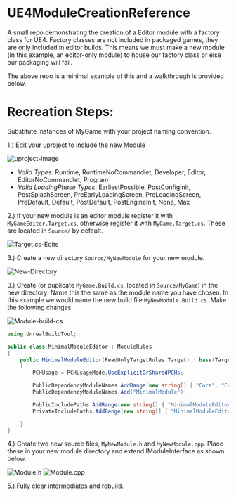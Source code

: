 # UE4ModuleCreationReference
A small repo demonstrating the creation of a Editor module with a factory class for UE4. Factory classes are not included
in packaged games, they are only included in editor builds. This means we must make a new module (in this example, an editor-only module) to house our factory class or else our packaging will fail. 

The above repo is a minimal example of this and a walkthrough is provided below.

# Recreation Steps:
Substitute instances of MyGame with your project naming convention.


1.) Edit your uproject to include the new Module

  ![uproject-image](https://cdn.discordapp.com/attachments/381955162387906572/696983635018121226/unknown.png)
  
  - *Valid Types*: Runtime, RuntimeNoCommandlet, Developer, Editor, EditorNoCommandlet, Program
  - *Valid LoadingPhase Types*: EarliestPossible, PostConfigInit, PostSplashScreen, PreEarlyLoadingScreen, PreLoadingScreen, PreDefault, Default, PostDefault, PostEngineInit, None, Max
  
2.) If your new module is an editor module register it with ```MyGameEditor.Target.cs```, otherwise register it with ```MyGame.Target.cs```. These are located in ```Source/``` by default.

  ![Target.cs-Edits](https://cdn.discordapp.com/attachments/381955162387906572/696986391401463899/unknown.png)
  
3.) Create a new directory ```Source/MyNewModule``` for your new module.

  ![New-Directory](https://cdn.discordapp.com/attachments/381955162387906572/696988514021015552/unknown.png)
  
3.) Create (or duplicate ```MyGame.Build.cs```, located in ```Source/MyGame```) in the new directory. Name this 
the same as the module name you have chosen. In this example we would name the new build file ```MyNewModule.Build.cs```. Make the following changes.

  ![Module-build-cs](https://cdn.discordapp.com/attachments/381955162387906572/696990321686478918/unknown.png)
  
```c#
using UnrealBuildTool;

public class MinimalModuleEditor : ModuleRules
{
    public MinimalModuleEditor(ReadOnlyTargetRules Target) : base(Target)
    {
        PCHUsage = PCHUsageMode.UseExplicitOrSharedPCHs;

        PublicDependencyModuleNames.AddRange(new string[] { "Core", "CoreUObject", "Engine", "InputCore", "HeadMountedDisplay", "UnrealEd" });
        PublicDependencyModuleNames.Add("MinimalModule");

        PublicIncludePaths.AddRange(new string[] { "MinimalModuleEditor/Public" } );
        PrivateIncludePaths.AddRange(new string[] { "MinimalModuleEditor/Private" } );

	}
}
```  
4.) Create two new source files, ```MyNewModule.h``` and ```MyNewModule.cpp```. Place these in your new module directory and extend IModuleInterface as shown below.

  ![Module.h](https://cdn.discordapp.com/attachments/381955162387906572/696993137394188298/unknown.png)
  ![Module.cpp](https://cdn.discordapp.com/attachments/381955162387906572/696993296139943957/unknown.png)

5.) Fully clear intermediates and rebuild. 
